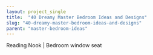```yaml
---
layout: project_single
title:  "40 Dreamy Master Bedroom Ideas and Designs"
slug: "40-dreamy-master-bedroom-ideas-and-designs"
parent: "master-bedroom-ideas"
---
```

Reading Nook | Bedroom window seat